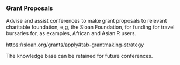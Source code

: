 ### Grant Proposals

Advise and assist conferences to make grant proposals to relevant charitable foundation, e,g, the Sloan Foundation, for funding for travel bursaries for, as examples, African and Asian R users.

https://sloan.org/grants/apply#tab-grantmaking-strategy

The knowledge base can be retained for future conferences.
